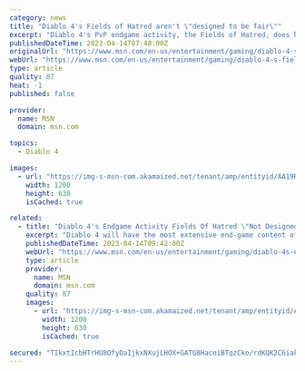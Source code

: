 ```yaml
---
category: news
title: "Diablo 4's Fields of Hatred aren't \"designed to be fair\""
excerpt: "Diablo 4's PvP endgame activity, the Fields of Hatred, does have systems in place to ensure relative parity regarding power level on the battlefield, but make no mistake, \"it's not designed to be fair ..."
publishedDateTime: 2023-04-14T07:48:00Z
originalUrl: "https://www.msn.com/en-us/entertainment/gaming/diablo-4-s-fields-of-hatred-aren-t-designed-to-be-fair/ar-AA19RpoT"
webUrl: "https://www.msn.com/en-us/entertainment/gaming/diablo-4-s-fields-of-hatred-aren-t-designed-to-be-fair/ar-AA19RpoT"
type: article
quality: 87
heat: -1
published: false

provider:
  name: MSN
  domain: msn.com

topics:
  - Diablo 4

images:
  - url: "https://img-s-msn-com.akamaized.net/tenant/amp/entityid/AA19Rzhz.img?h=630&w=1200&m=6&q=60&o=t&l=f&f=jpg&x=506&y=264"
    width: 1200
    height: 630
    isCached: true

related:
  - title: "Diablo 4's Endgame Activity Fields Of Hatred \"Not Designed To Be Fair\""
    excerpt: "Diablo 4 will have the most extensive end-game content of any Diablo game ever made. That's because Blizzard is designing Diablo 4's endgame alongside its main campaign. In many ways, the end-game is ..."
    publishedDateTime: 2023-04-14T09:42:00Z
    webUrl: "https://www.msn.com/en-us/entertainment/gaming/diablo-4s-endgame-activity-fields-of-hatred-not-designed-to-be-fair/ar-AA19S3Fw"
    type: article
    provider:
      name: MSN
      domain: msn.com
    quality: 87
    images:
      - url: "https://img-s-msn-com.akamaized.net/tenant/amp/entityid/AA18SpeA.img?h=630&w=1200&m=6&q=60&o=t&l=f&f=jpg"
        width: 1200
        height: 630
        isCached: true

secured: "TIkxtIcbHTrHU8OfyOaIjkxNXujLHOX+GATG8HaceiBTqzCko/rdKQK2C6iakR4DoTLQpMNJWEpm10p+jRqma3LllAtKX9I9usc0CyRdL6rzcJ+KU5AjjpYgjF/lRHGccoZKXY1x1QtJNu4W0JMyoT7fwAVFmxQp75z06xKJFQXcPwNrrHWN7bHz4Baw/rudxo4py8LhZF0/FCi96Nj6MN8/Za+GuzZ/pyCB++MXW6SOObgAN39gE3NSY+3gy95l0lvqPjiQvLQpdk8bGm2KdYrgfmKpG2aRkuGiaUZzMZGKDWXrG1fE/gAY+tvj9HFwxeiHPPEXsBMskuoK5NYK35N8wsxtbPGC6ZqIT1oDtk4=;vLsuzksGXEX5ILcYBlZB0g=="
---
```


